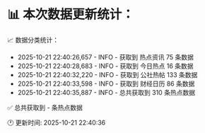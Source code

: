📊 本次数据更新统计：
==========================

📈 数据分类统计：
- 2025-10-21 22:40:26,657 - INFO - 获取到 热点资讯 75 条数据
- 2025-10-21 22:40:28,683 - INFO - 获取到 今日热点 16 条数据
- 2025-10-21 22:40:32,220 - INFO - 获取到 公社热帖 133 条数据
- 2025-10-21 22:40:33,598 - INFO - 获取到 财经日历 86 条数据
- 2025-10-21 22:40:35,887 - INFO - 总共获取到 310 条热点数据

✅ 总共获取到 - 条热点数据

🕐 更新时间: 2025-10-21 22:40:36
